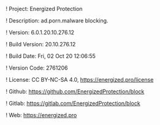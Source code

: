 ! Project: Energized Protection

! Description: ad.porn.malware blocking.

! Version: 6.0.1.20.10.276.12

! Build Version: 20.10.276.12

! Build Date: Fri, 02 Oct 20 12:06:55

! Version Code: 2761206

! License: CC BY-NC-SA 4.0, https://energized.pro/license

! Github: https://github.com/EnergizedProtection/block

! Gitlab: https://gitlab.com/EnergizedProtection/block


! Web: https://energized.pro

